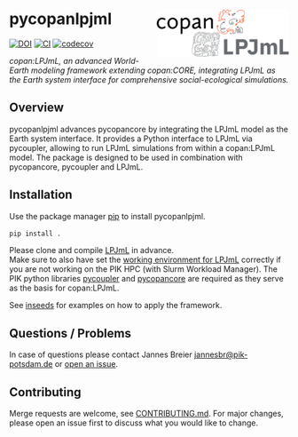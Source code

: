 # pycopanlpjml <a href=''><img src='docs/source/_static/logo.png' align="right" height="85" /></a>

[![DOI](https://zenodo.org/badge/DOI/10.5281/zenodo.14246191.svg)](https://doi.org/10.5281/zenodo.14246191) 
[![CI](https://github.com/pik-copan/pycopanlpjml/actions/workflows/check.yml/badge.svg)](https://github.com/pik-copan/pycopanlpjml/actions) [![codecov](https://codecov.io/gh/pik-copan/pycopanlpjml/graph/badge.svg?token=A7ONVL4AR4)](https://codecov.io/gh/pik-copan/pycopanlpjml)

*copan:LPJmL, an advanced World-Earth modeling framework extending copan:CORE, integrating LPJmL as the Earth system interface for comprehensive social-ecological simulations.*

## Overview

pycopanlpjml advances pycopancore by integrating the LPJmL model as the Earth
system interface. It provides a Python interface to LPJmL via pycoupler,
allowing to run LPJmL simulations from within a copan:LPJmL model.
The package is designed to be used in combination with pycopancore, pycoupler
and LPJmL.

## Installation

Use the package manager [pip](https://pip.pypa.io/en/stable/) to install pycopanlpjml.

```bash
pip install .
```

Please clone and compile [LPJmL](https://github.com/pik/LPJmL) in advance.  
Make sure to also have set the [working environment for LPJmL](https://github.com/PIK-LPJmL/LPJmL/blob/master/INSTALL) correctly if you are not working
on the PIK HPC (with Slurm Workload Manager).
The PIK python libraries [pycoupler](https://github.com/PIK-LPJmL/pycoupler) and [pycopancore](https://github.com/pik-copan/pycopancore) are required as they
serve as the basis for copan:LPJmL.

See [inseeds](https://github.com/pik-copan/inseeds/) for examples on how to
apply the framework.

## Questions / Problems

In case of questions please contact Jannes Breier jannesbr@pik-potsdam.de or [open an issue](https://github.com/pik-copan/pycopanlpjml/issues/new).

## Contributing
Merge requests are welcome, see [CONTRIBUTING.md](CONTRIBUTING.md). For major changes, please open an issue first to discuss what you would like to change.
